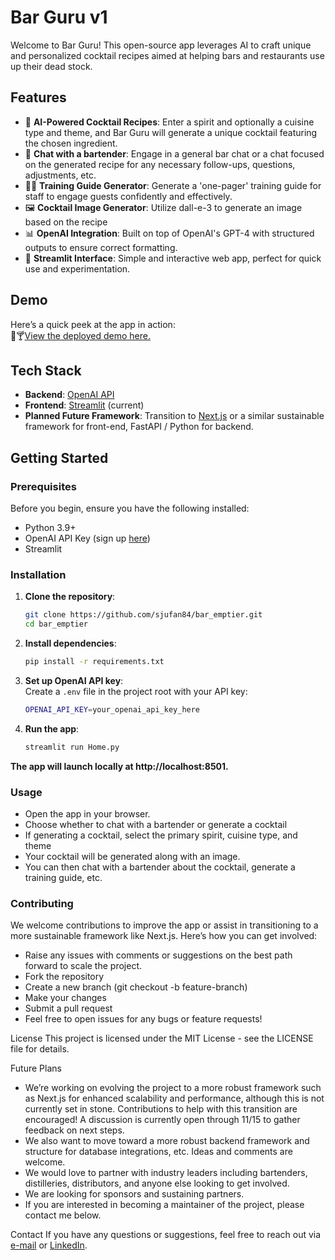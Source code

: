 # Bar Guru v1

Welcome to Bar Guru! This open-source app leverages AI to craft unique and personalized cocktail recipes aimed at helping bars and restaurants use up their dead stock.

## Features
- 🥂 **AI-Powered Cocktail Recipes**: Enter a spirit and optionally a cuisine type and theme, and Bar Guru will generate a unique cocktail featuring the chosen ingredient.
- 💭 **Chat with a bartender**: Engage in a general bar chat or a chat focused on the generated recipe for any necessary follow-ups, questions, adjustments, etc.
- 👩‍🏫 **Training Guide Generator**: Generate a 'one-pager' training guide for staff to engage guests confidently and effectively.
- 🖼️ **Cocktail Image Generator**: Utilize dall-e-3 to generate an image based on the recipe
- 📊 **OpenAI Integration**: Built on top of OpenAI's GPT-4 with structured outputs to ensure correct formatting.
- 🎨 **Streamlit Interface**: Simple and interactive web app, perfect for quick use and experimentation.

## Demo
Here’s a quick peek at the app in action:  
🚀🍸[View the deployed demo here.](https://sjufan84-barguru.streamlit.app/)

## Tech Stack
- **Backend**: [OpenAI API](https://openai.com/)
- **Frontend**: [Streamlit](https://streamlit.io/) (current)
- **Planned Future Framework**: Transition to [Next.js](https://nextjs.org/) or a similar sustainable framework for front-end, FastAPI / Python for backend.

## Getting Started

### Prerequisites
Before you begin, ensure you have the following installed:
- Python 3.9+
- OpenAI API Key (sign up [here](https://openai.com/))
- Streamlit

### Installation

1. **Clone the repository**:
    ```bash
    git clone https://github.com/sjufan84/bar_emptier.git
    cd bar_emptier
    ```

2. **Install dependencies**:
    ```bash
    pip install -r requirements.txt
    ```

3. **Set up OpenAI API key**:  
   Create a `.env` file in the project root with your API key:
   ```bash
   OPENAI_API_KEY=your_openai_api_key_here
   ```

4.  **Run the app**:
     ```bash
     streamlit run Home.py
     ```
**The app will launch locally at http://localhost:8501.**

### Usage
- Open the app in your browser.
- Choose whether to chat with a bartender or generate a cocktail
- If generating a cocktail, select the primary spirit, cuisine type, and theme
- Your cocktail will be generated along with an image.
- You can then chat with a bartender about the cocktail, generate a training guide, etc.

### Contributing
We welcome contributions to improve the app or assist in transitioning to a more sustainable framework like Next.js. Here’s how you can get involved:

- Raise any issues with comments or suggestions on the best path forward to scale the project.
- Fork the repository
- Create a new branch (git checkout -b feature-branch)
- Make your changes
- Submit a pull request
- Feel free to open issues for any bugs or feature requests!

License
This project is licensed under the MIT License - see the LICENSE file for details.

Future Plans
- We’re working on evolving the project to a more robust framework such as Next.js for enhanced scalability and performance, although this is not currently set in stone. Contributions to help with this transition are encouraged!  A discussion is currently open through 11/15 to gather feedback on next steps.
- We also want to move toward a more robust backend framework and structure for database integrations, etc.  Ideas and comments are welcome.
- We would love to partner with industry leaders including bartenders, distilleries, distributors, and anyone else looking to get involved.
- We are looking for sponsors and sustaining partners.
- If you are interested in becoming a maintainer of the project, please contact me below.

Contact
If you have any questions or suggestions, feel free to reach out via [e-mail](mailto:barguru@enoughwebapp.com) or [LinkedIn](https://www.linkedin.com/in/david-s-thomas-1b655254).
